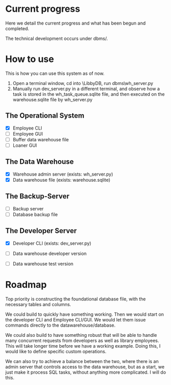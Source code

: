 # Current progress
Here we detail the current progress and what has been begun and completed.

The technical development occurs under dbms/.

# How to use
This is how you can use this system as of now.

1) Open a terminal window, cd into \LibbyDB, run dbms\wh_server.py
2) Manually run dev_server.py in a different terminal, and observe how a task is stored in the wh_task_queue.sqlite file, and then executed on the warehouse.sqlite file by wh_server.py

## **The Operational System** 
- [x] Employee CLI
- [ ] Employee GUI
- [ ] Buffer data warehouse file
- [ ] Loaner GUI

## **The Data Warehouse**
- [x] Warehouse admin server (exists: wh_server.py)
- [x] Data warehouse file (exists: warehouse.sqlite)

## **The Backup-Server**
- [ ] Backup server
- [ ] Database backup file

## **The Developer Server**
- [x] Developer CLI (exists: dev_server.py)
- [ ] Data warehouse developer version
- [ ] Data warehouse test version


# Roadmap
Top priority is constructing the foundational database file, with the necessary tables and columns.

We could build to quickly have something working. Then we would start on the developer CLI and Employee CLI/GUI. We would let them issue commands directly to the datawarehouse/database. 

We could also build to have something robust that will be able to handle many concurrent requests from developers as well as library employees. This will take longer time before we have a working example. Doing this, I would like to define specific custom operations.

We can also try to achieve a balance between the two, where there is an admin server that controls access to the data warehouse, but as a start, we just make it process SQL tasks, without anything more complicated. I will do this.
